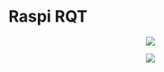 # Raspi RQT






<p align="center">
  <img src="/standalone/figures_rqt/Config.png" />
</p>


<p align="center">
  <img src="/standalone/figures_rqt/Config2.png" />
</p>
